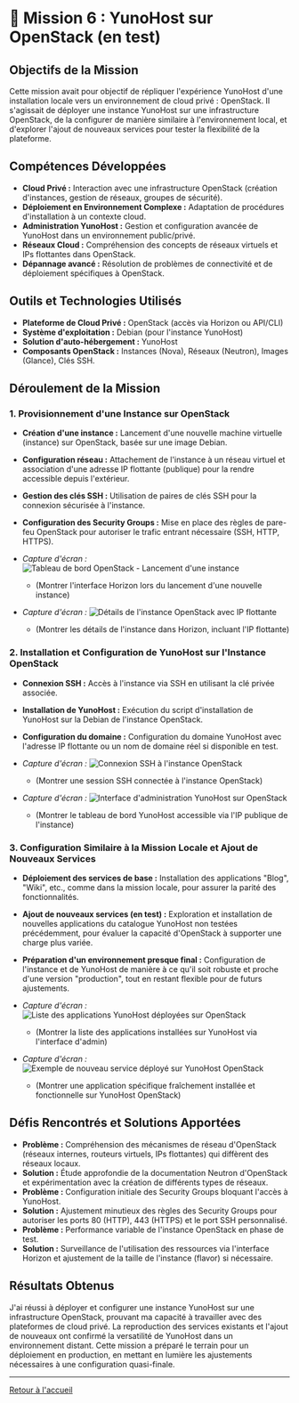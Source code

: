 # 🧪 Mission 6 : YunoHost sur OpenStack (en test)

## Objectifs de la Mission
Cette mission avait pour objectif de répliquer l'expérience YunoHost d'une installation locale vers un environnement de cloud privé : OpenStack. Il s'agissait de déployer une instance YunoHost sur une infrastructure OpenStack, de la configurer de manière similaire à l'environnement local, et d'explorer l'ajout de nouveaux services pour tester la flexibilité de la plateforme.

## Compétences Développées
* **Cloud Privé :** Interaction avec une infrastructure OpenStack (création d'instances, gestion de réseaux, groupes de sécurité).
* **Déploiement en Environnement Complexe :** Adaptation de procédures d'installation à un contexte cloud.
* **Administration YunoHost :** Gestion et configuration avancée de YunoHost dans un environnement public/privé.
* **Réseaux Cloud :** Compréhension des concepts de réseaux virtuels et IPs flottantes dans OpenStack.
* **Dépannage avancé :** Résolution de problèmes de connectivité et de déploiement spécifiques à OpenStack.

## Outils et Technologies Utilisés
* **Plateforme de Cloud Privé :** OpenStack (accès via Horizon ou API/CLI)
* **Système d'exploitation :** Debian (pour l'instance YunoHost)
* **Solution d'auto-hébergement :** YunoHost
* **Composants OpenStack :** Instances (Nova), Réseaux (Neutron), Images (Glance), Clés SSH.

## Déroulement de la Mission

### 1. Provisionnement d'une Instance sur OpenStack
* **Création d'une instance :** Lancement d'une nouvelle machine virtuelle (instance) sur OpenStack, basée sur une image Debian.
* **Configuration réseau :** Attachement de l'instance à un réseau virtuel et association d'une adresse IP flottante (publique) pour la rendre accessible depuis l'extérieur.
* **Gestion des clés SSH :** Utilisation de paires de clés SSH pour la connexion sécurisée à l'instance.
* **Configuration des Security Groups :** Mise en place des règles de pare-feu OpenStack pour autoriser le trafic entrant nécessaire (SSH, HTTP, HTTPS).

* *Capture d'écran :* ![Tableau de bord OpenStack - Lancement d'une instance](images/mission-6/openstack-launch-instance.png)
    * (Montrer l'interface Horizon lors du lancement d'une nouvelle instance)
* *Capture d'écran :* ![Détails de l'instance OpenStack avec IP flottante](images/mission-6/openstack-instance-ip.png)
    * (Montrer les détails de l'instance dans Horizon, incluant l'IP flottante)

### 2. Installation et Configuration de YunoHost sur l'Instance OpenStack
* **Connexion SSH :** Accès à l'instance via SSH en utilisant la clé privée associée.
* **Installation de YunoHost :** Exécution du script d'installation de YunoHost sur la Debian de l'instance OpenStack.
* **Configuration du domaine :** Configuration du domaine YunoHost avec l'adresse IP flottante ou un nom de domaine réel si disponible en test.

* *Capture d'écran :* ![Connexion SSH à l'instance OpenStack](images/mission-6/ssh-to-openstack-instance.png)
    * (Montrer une session SSH connectée à l'instance OpenStack)
* *Capture d'écran :* ![Interface d'administration YunoHost sur OpenStack](images/mission-6/yunohost-openstack-admin-interface.png)
    * (Montrer le tableau de bord YunoHost accessible via l'IP publique de l'instance)

### 3. Configuration Similaire à la Mission Locale et Ajout de Nouveaux Services
* **Déploiement des services de base :** Installation des applications "Blog", "Wiki", etc., comme dans la mission locale, pour assurer la parité des fonctionnalités.
* **Ajout de nouveaux services (en test) :** Exploration et installation de nouvelles applications du catalogue YunoHost non testées précédemment, pour évaluer la capacité d'OpenStack à supporter une charge plus variée.
* **Préparation d'un environnement presque final :** Configuration de l'instance et de YunoHost de manière à ce qu'il soit robuste et proche d'une version "production", tout en restant flexible pour de futurs ajustements.

* *Capture d'écran :* ![Liste des applications YunoHost déployées sur OpenStack](images/mission-6/yunohost-openstack-apps.png)
    * (Montrer la liste des applications installées sur YunoHost via l'interface d'admin)
* *Capture d'écran :* ![Exemple de nouveau service déployé sur YunoHost OpenStack](images/mission-6/yunohost-new-service-openstack.png)
    * (Montrer une application spécifique fraîchement installée et fonctionnelle sur YunoHost OpenStack)

## Défis Rencontrés et Solutions Apportées
* **Problème :** Compréhension des mécanismes de réseau d'OpenStack (réseaux internes, routeurs virtuels, IPs flottantes) qui diffèrent des réseaux locaux.
* **Solution :** Étude approfondie de la documentation Neutron d'OpenStack et expérimentation avec la création de différents types de réseaux.
* **Problème :** Configuration initiale des Security Groups bloquant l'accès à YunoHost.
* **Solution :** Ajustement minutieux des règles des Security Groups pour autoriser les ports 80 (HTTP), 443 (HTTPS) et le port SSH personnalisé.
* **Problème :** Performance variable de l'instance OpenStack en phase de test.
* **Solution :** Surveillance de l'utilisation des ressources via l'interface Horizon et ajustement de la taille de l'instance (flavor) si nécessaire.

## Résultats Obtenus
J'ai réussi à déployer et configurer une instance YunoHost sur une infrastructure OpenStack, prouvant ma capacité à travailler avec des plateformes de cloud privé. La reproduction des services existants et l'ajout de nouveaux ont confirmé la versatilité de YunoHost dans un environnement distant. Cette mission a préparé le terrain pour un déploiement en production, en mettant en lumière les ajustements nécessaires à une configuration quasi-finale.

---

[Retour à l'accueil](../README.md)
